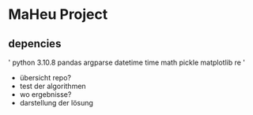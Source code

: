 # MaHeu Project

## depencies
'
python 3.10.8
pandas
argparse
datetime
time
math
pickle
matplotlib
re
'
- übersicht repo?
- test der algorithmen
- wo ergebnisse?
- darstellung der lösung